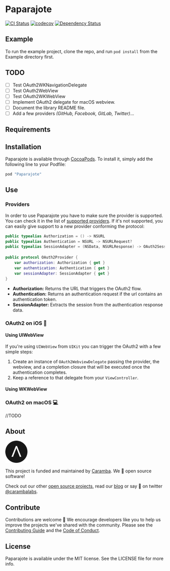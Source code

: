 # Paparajote

[![CI Status](http://img.shields.io/travis/carambalabs/Paparajote.svg?style=flat)](https://travis-ci.org/carambalabs/Paparajote)
[![codecov](https://codecov.io/gh/carambalabs/Paparajote/branch/master/graph/badge.svg)](https://codecov.io/gh/carambalabs/Paparajote)
[![Dependency Status](https://gemnasium.com/badges/github.com/carambalabs/Paparajote.svg)](https://gemnasium.com/github.com/carambalabs/Paparajote)

## Example

To run the example project, clone the repo, and run `pod install` from the Example directory first.

## TODO
- [ ] Test OAuth2WKNavigationDelegate
- [ ] Test OAuth2WebView
- [ ] Test OAuth2WKWebView
- [ ] Implement OAuth2 delegate for macOS webview.
- [ ] Document the library README file.
- [ ] Add a few providers *(GitHub, Facebook, GitLab, Twitter)*...

## Requirements

## Installation

Paparajote is available through [CocoaPods](http://cocoapods.org). To install
it, simply add the following line to your Podfile:

```ruby
pod "Paparajote"
```

## Use

### Providers

In order to use Paparajote you have to make sure the provider is supported. You can check it in the list of [supported providers](Paparajote/Classes/Providers). If it's not supported, you can easily give support to a new provider conforming the protocol:

```swift
public typealias Authorization = () -> NSURL
public typealias Authentication = NSURL -> NSURLRequest?
public typealias SessionAdapter = (NSData, NSURLResponse) -> OAuth2Session?

public protocol OAuth2Provider {
    var authorization: Authorization { get }
    var authentication: Authentication { get }
    var sessionAdapter: SessionAdapter { get }
}

```

- **Authorization:** Returns the URL that triggers the OAuth2 flow.
- **Authentication:** Returns an authentication request if the url contains an authentication token.
- **SessionAdapter:** Extracts the session from the authentication response data.

### OAuth2 on iOS :iphone:

#### Using UIWebView

If you're using `UIWebView` from `UIKit` you can trigger the OAuth2 with a few simple steps:

1. Create an instance of `OAuth2WebviewDelegate` passing the provider, the webview, and a completion closure that will be executed once the authentication completes.
2. Keep a reference to that delegate from your `ViewController`.


#### Using WKWebView


### OAuth2 on macOS :computer:
//TODO


## About

<img src="https://github.com/carambalabs/Foundation/blob/master/ASSETS/avatar_rounded.png?raw=true" width="70" />

This project is funded and maintained by [Caramba](http://caramba.in). We 💛 open source software!

Check out our other [open source projects](https://github.com/carambalabs/), read our [blog](http://blog.caramba.in) or say :wave: on twitter [@carambalabs](http://twitter.com/carambalabs).

## Contribute

Contributions are welcome :metal: We encourage developers like you to help us improve the projects we've shared with the community. Please see the [Contributing Guide](https://github.com/carambalabs/Foundation/blob/master/CONTRIBUTING.md) and the [Code of Conduct](https://github.com/carambalabs/Foundation/blob/master/CONDUCT.md).

## License

Paparajote is available under the MIT license. See the LICENSE file for more info.
